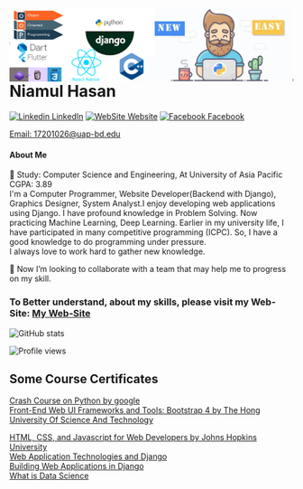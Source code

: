 <a target="_blank" href="https://github.com/niamul64/niamul64/blob/main/Capture.JPG"><img width="890" align="right" src="https://github.com/niamul64/niamul64/blob/main/Capture.JPG">
</a>

# Niamul Hasan
[![Linkedin](https://i.stack.imgur.com/gVE0j.png) LinkedIn](https://www.linkedin.com/in/niamul-hasan-b74489118/) 
[![WebSite](https://img.icons8.com/pastel-glyph/64/000000/domain.png) Website](https://niamul64.github.io/)
[![Facebook](http://i.imgur.com/P3YfQoD.png) Facebook](https://www.facebook.com/mn.hr.37/)
<p><a href="mailto: 17201026@uap-bd.edu">Email: 17201026@uap-bd.edu</a></p> 

#### About Me

👋 
Study: Computer Science and Engineering, At University of Asia Pacific<br>
CGPA: 3.89<br>
I'm a Computer Programmer, Website Developer(Backend with Django), Graphics Designer, System Analyst.I enjoy developing web applications using Django. I have profound
knowledge in Problem Solving. Now practicing Machine Learning, Deep Learning. Earlier in my university life, I have participated in many competitive programming (ICPC). So, I have a good knowledge to do programming under pressure.
<br>
I always love to work hard to gather new knowledge.<br>

👯 Now I’m looking to collaborate with a team that may help me to progress on my skill.

### To Better understand, about my skills, please visit my Web-Site: [My Web-Site](https://niamul64.github.io/)






![GitHub stats](https://github-readme-stats.vercel.app/api?username=niamul64&show_icons=true)  

![Profile views](https://gpvc.arturio.dev/niamul64)  




## Some Course Certificates
[Crash Course on Python by google](https://www.coursera.org/account/accomplishments/certificate/F53L2Z9AGZKZ)
<br>
[Front-End Web UI Frameworks and Tools: Bootstrap 4 by The Hong University Of Science And Technology](https://www.coursera.org/account/accomplishments/certificate/YHW6MME3UEZ3)
<br>

[HTML, CSS, and Javascript for Web Developers by Johns Hopkins University](https://www.coursera.org/account/accomplishments/certificate/F3QEHCSR7AXD)
<br>
[Web Application Technologies and Django](https://www.coursera.org/account/accomplishments/certificate/BQ3T4Z63V2WT)
 <br>
[Building Web Applications in Django](https://www.coursera.org/account/accomplishments/certificate/WYPKV6NEA5UM)
 <br>
[What is Data Science](https://www.coursera.org/account/accomplishments/certificate/H8JFGFKJB2HX)

## 
<!-- theme=radical :: " dark, radical, merko, gruvbox, tokyonight, onedark, cobalt, synthwave, highcontrast, dracula"
**niamul64/niamul64** is a ✨ _special_ ✨ repository because its `README.md` (this file) appears on your GitHub profile.

Here are some ideas to get you started:

- 🔭 I’m currently working on ...
- 🌱 I’m currently learning ...

- 🤔 I’m looking for help with ...
- 💬 Ask me about ...
- 📫 How to reach me: ...
- 😄 Pronouns: ...
- ⚡ Fun fact: ...
-->
